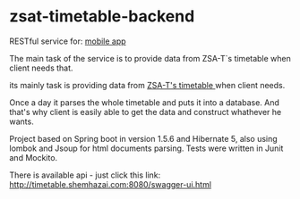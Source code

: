 # zsat-timetable-backend

RESTful service for: <a href="https://play.google.com/store/apps/details?id=shemhazai.github.com.timetable&hl=pl">mobile app</a>

The main task of the service is to provide data from ZSA-T`s timetable when client needs that.

its mainly task is providing data from <a href="http://szkola.zsat.linuxpl.eu/planlekcji/index.html"> ZSA-T's timetable </a> when client needs.

Once a day it parses the whole timetable and puts it into a database. And that's why client is easily able to get the data and construct whathever he wants.

Project based on Spring boot in version 1.5.6 and Hibernate 5, also using lombok and Jsoup for html documents parsing. Tests were written in Junit and Mockito.

There is available api - just click this link: http://timetable.shemhazai.com:8080/swagger-ui.html

